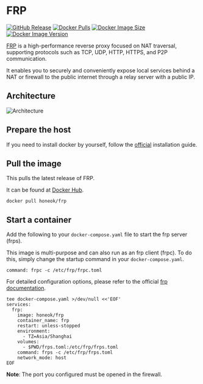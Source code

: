 # FRP

[![GitHub Release](https://img.shields.io/github/v/tag/fatedier/frp.svg?style=flat-square&label=release&logo=github)](https://github.com/fatedier/frp/releases)
[![Docker Pulls](https://img.shields.io/docker/pulls/honeok/frp.svg?style=flat-square&logo=docker)](https://hub.docker.com/r/honeok/frp)
[![Docker Image Size](https://img.shields.io/docker/image-size/honeok/frp.svg?style=flat-square&logo=docker)](https://hub.docker.com/r/honeok/frp)
[![Docker Image Version](https://img.shields.io/docker/v/honeok/frp.svg?style=flat-square&logo=docker)](https://hub.docker.com/r/honeok/frp)

[FRP][1] is a high-performance reverse proxy focused on NAT traversal, supporting protocols such as TCP, UDP, HTTP, HTTPS, and P2P communication.

It enables you to securely and conveniently expose local services behind a NAT or firewall to the public internet through a relay server with a public IP.

## Architecture

![Architecture](https://github.com/fatedier/frp/raw/master/doc/pic/architecture.png)

## Prepare the host

If you need to install docker by yourself, follow the [official][2] installation guide.

## Pull the image

This pulls the latest release of FRP.

It can be found at [Docker Hub][3].

```shell
docker pull honeok/frp
```

## Start a container

Add the following to your `docker-compose.yaml` file to start the frp server (frps).

This image is multi-purpose and can also run as an frp client (frpc). To do this, simply change the startup command in your `docker-compose.yaml`.

`command: frpc -c /etc/frp/frpc.toml`

For detailed configuration options, please refer to the official [frp documentation][4].

```shell
tee docker-compose.yaml >/dev/null <<'EOF'
services:
  frp:
    image: honeok/frp
    container_name: frp
    restart: unless-stopped
    environment:
      - TZ=Asia/Shanghai
    volumes:
      - $PWD/frps.toml:/etc/frp/frps.toml
    command: frps -c /etc/frp/frps.toml
    network_mode: host
EOF
```

**Note**: The port you configured must be opened in the firewall.

[1]: https://gofrp.org
[2]: https://docs.docker.com/install
[3]: https://hub.docker.com/r/honeok/frp
[4]: https://github.com/fatedier/frp
